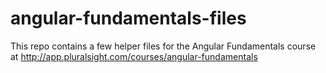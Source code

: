 # angular-fundamentals-files
This repo contains a few helper files for the Angular Fundamentals course at http://app.pluralsight.com/courses/angular-fundamentals

